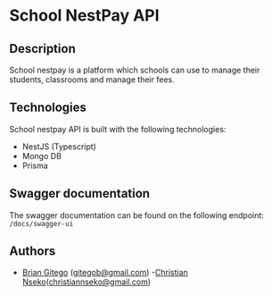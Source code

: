 # School NestPay API

## Description

School nestpay is a platform which schools can use to manage their students, classrooms and manage their fees.

## Technologies

School nestpay API is built with the following technologies:

- NestJS (Typescript)
- Mongo DB
- Prisma

## Swagger documentation

The swagger documentation can be found on the following endpoint: `/docs/swagger-ui`

## Authors

- [Brian Gitego](https://github.com/gitegob) (gitegob@gmail.com) -[Christian Nseko](https://github.com/akashi7)(christiannseko@gmail.com)
